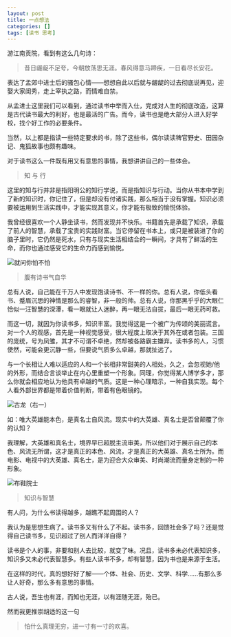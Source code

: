 ```yaml
---
layout: post
title: 一点想法
categories: []
tags: [读书 思考]
---
```


游江南贡院，看到有这么几句诗：

> 昔日龌龊不足夸，今朝放荡思无涯。春风得意马蹄疾，一日看尽长安花。

表达了孟郊中进士后的骚包心情——想想自此以后就与龌龊的过去彻底说再见，迎娶大家闺秀，走上宰执之路，而情难自禁。

从孟进士这里我们可以看到，通过读书中举而入仕，完成对人生的彻底改造，这算是古代读书最大的利好，也是最活的广告。而今，读书也是绝大部分人进入好学校，找个好工作的必要条件。

当然，以上都是指读一些特定要求的书，除了这些书，偶尔读读稗官野史、田园杂记、鬼狐故事也颇有趣味。

对于读书这么一件既有用又有意思的事情，我想讲讲自己的一些体会。

> 知 与 行

这里的知与行并非是指阳明公的知行学说，而是指知识与行动。当你从书本中学到了新的知识时，你记住了，但是却没有付诸实践，那么相当于没有掌握。知识必须要被运用到生活实践中，才能实现其意义，你才能有极致的愉悦体验。

我曾经很喜欢一个人静坐读书，然而发现并不快乐。书籍首先是承载了知识，承载了前人的智慧，承载了宝贵的实践财富。当它停留在书本上，或只是被装进了你的脑子里时，它仍然是死水，只有与现实生活相结合的一瞬间，才具有了鲜活的生命，而你也通过感受它的生命力而感到愉悦。

![就问你怕不怕](http://upload-images.jianshu.io/upload_images/716099-a80602ee145abe85.png?imageMogr2/auto-orient/strip%7CimageView2/2/w/1240)


> 腹有诗书气自华

总有人说，自己能在千万人中发现饱读诗书、不一样的你。总有人说，你低头看书、蹙眉沉思的神情是那么的睿智，非一般的帅。总有人说，你那黑乎乎的大眼仁恰似一汪智慧的深潭，看一眼就让人迷醉，再一眼无法自拔，最后一眼无药可救。

而这一切，就因为你读书多，知识丰富。我觉得这是一个被广为传颂的美丽谎言。对一个人的观感，首先是一种视觉感受，很大程度上取决于其外在或者包装。三国的庞统，号为凤雏，其才不可谓不卓绝，然却被各路霸主嫌弃。读书多的人，习惯使然，可能会更沉静一些，但要说气质多么卓越，那就扯远了。

与一个长相让人难以适应的人和一个长相非常甜美的人相处，久之，会忽视她/他的外形，而结合言谈举止在内心里重塑一个形象。同理，你觉得某人博学多才，那么你就会相应地认为他具有卓越的气质。这是一种心理暗示，一种自我实现。每个人看外部世界都是带着价值判断，带着有色眼镜的。


![古龙（右一）](http://upload-images.jianshu.io/upload_images/716099-11a836ba95d3f7f2.jpg?imageMogr2/auto-orient/strip%7CimageView2/2/w/1240)

如：唯大英雄能本色，是真名士自风流。现实中的大英雄、真名士是否曾颠覆了你的认知？

我理解，大英雄和真名士，境界早已超脱主流审美，所以他们对于展示自己的本色、风流无所谓，这才是真正的本色、风流，才是真正的大英雄、真名士所为。而电影、电视中的大英雄、真名士，是为迎合大众审美、时尚潮流而量身定制的一种形象。

![布鞋院士](http://upload-images.jianshu.io/upload_images/716099-6648bf6023c39e71.png?imageMogr2/auto-orient/strip%7CimageView2/2/w/1240)


> 知识与智慧

有人问，为什么书读得越多，越瞧不起周围的人？

我认为是思想生病了。读书多又有什么了不起。读书多，回馈社会多了吗？还是觉得自己读书多，见识超过了别人而洋洋自得？

读书是个人的事，非要和别人去比较，就变了味。况且，读书多未必代表知识多，知识多又未必代表智慧多。有些人读书不多，却有智慧，因为书也是来源于生活。

在这样的时代，真的想好好了解——个体、社会、历史、文学、科学......有那么多让人好奇，那么多有意思的事情。

古人说，吾生也有涯，而知也无涯，以有涯随无涯，殆已。

然而我更推崇胡适的这一句
>怕什么真理无穷，进一寸有一寸的欢喜。